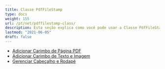```yaml
---
title: Classe PdfFileStamp
type: docs
weight: 155
url: /pt/net/pdffilestamp-class/
description: Esta seção explica como você pode usar a Classe PdfFileStamp do Aspose.PDF Facades ao trabalhar com PDF.
lastmod: "2021-06-05"
draft: false
---
```


- [Adicionar Carimbo de Página PDF](/pdf/pt/net/add-pdf-page-stamp/)
- [Adicionar Carimbo de Texto e Imagem](/pdf/pt/net/add-text-and-image-stamp/)
- [Gerenciar Cabeçalho e Rodapé](/pdf/pt/net/manage-header-and-footer/)